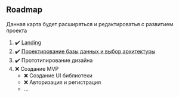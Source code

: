 ## Roadmap

Данная карта будет расширяться и редактироватья с развитием проекта

1. ✔️ [Landing](https://creationly.netlify.app/)
2. ✔️ [Проектирование базы данных и выбор архитектуры](./design_architecture.md)
3. ✔️ Прототипирование дизайна
4. ❌ Создание MVP
   - ❌ Создание UI библиотеки
   - ❌ Авторизация и регистрация
   - ...
